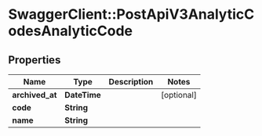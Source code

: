 # SwaggerClient::PostApiV3AnalyticCodesAnalyticCode

## Properties
Name | Type | Description | Notes
------------ | ------------- | ------------- | -------------
**archived_at** | **DateTime** |  | [optional] 
**code** | **String** |  | 
**name** | **String** |  | 


